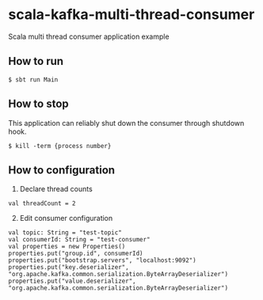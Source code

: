 # scala-kafka-multi-thread-consumer
Scala multi thread consumer application example

## How to run
```
$ sbt run Main
```

## How to stop
This application can reliably shut down the consumer through shutdown hook.
```
$ kill -term {process number}
```

## How to configuration
1) Declare thread counts
```
val threadCount = 2
```

2) Edit consumer configuration
```
val topic: String = "test-topic"
val consumerId: String = "test-consumer"
val properties = new Properties()
properties.put("group.id", consumerId)
properties.put("bootstrap.servers", "localhost:9092")
properties.put("key.deserializer", "org.apache.kafka.common.serialization.ByteArrayDeserializer")
properties.put("value.deserializer", "org.apache.kafka.common.serialization.ByteArrayDeserializer")
```